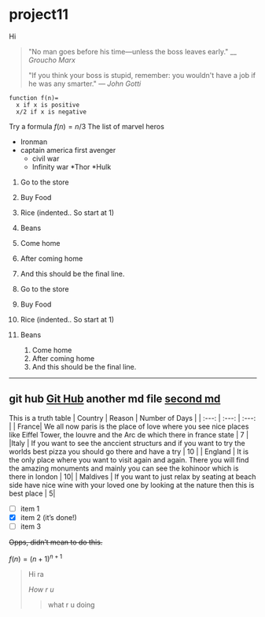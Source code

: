 # project11
Hi 
> "No man goes before his time—unless the boss leaves early."
> __ *Groucho Marx*
> 
> "If you think your boss is stupid, remember: you wouldn't have a job if he was any smarter." — *John Gotti*
```
function f(n)=
  x if x is positive
  x/2 if x is negative

```
Try a formula $f(n) = n/3$
The list of marvel heros
* Ironman
* captain america
first avenger
  * civil war
  * Infinity war
*Thor
*Hulk

1. Go to the store
2. Buy Food
  1. Rice (indented.. So start at 1)
  6. Beans
1. Come home
2. After coming home
3. And this should be the final line.

2. Go to the store
1. Buy Food
1. Rice (indented.. So start at 1)
1. Beans
    1. Come home
    1. After coming home
    3. And this should be the final line.
---------------------------------------------
git hub [Git Hub](https://github.com)
another md file [second md](second.md)
-----------------------------------------------

This is a truth table
| Country | Reason | Number of Days |
| :---: | :---: | :---: |
| France| We all now paris is the place of love where you see nice places like Eiffel Tower, the louvre and the Arc de which there in france state | 7 |
|Italy | If you want to see the anccient structurs and if you want to try the worlds best pizza you should go there and have a try | 10 |
| England | It is the only place where you want to visit again and again. There you will find the amazing monuments and mainly you can see the kohinoor which is there in london | 10|
| Maldives | If you want to just relax by seating at beach side have nice wine with your loved one by looking at the nature  then this is best place | 5|

- [ ] item 1
- [x] item 2 (it’s done!)
- [ ] item 3

~~Opps, didn’t mean to do this.~~

$f(n)=(n+1)^{n+1}$

>Hi ra
>
> *How r u*
>>what r u doing

